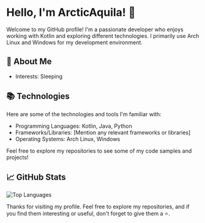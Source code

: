 # Hello, I'm ArcticAquila! 👋

Welcome to my GitHub profile! I'm a passionate developer who enjoys working with Kotlin and exploring different technologies. I primarily use Arch Linux and Windows for my development environment.

## 💬 About Me

- Interests: Sleeping

## 📚 Technologies

Here are some of the technologies and tools I'm familiar with:

- Programming Languages: Kotlin, Java, Python
- Frameworks/Libraries: [Mention any relevant frameworks or libraries]
- Operating Systems: Arch Linux, Windows

Feel free to explore my repositories to see some of my code samples and projects!

## 📈 GitHub Stats

![Top Languages](https://github-readme-stats.vercel.app/api/top-langs/?username=ArcticAquila&layout=compact&theme=radical)

Thanks for visiting my profile. Feel free to explore my repositories, and if you find them interesting or useful, don't forget to give them a ⭐️.
